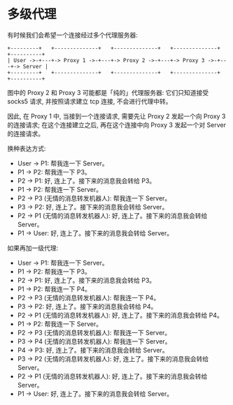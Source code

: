 # 多级代理

有时候我们会希望一个连接经过多个代理服务器:

```
+---------+   +--------------+   +--------------+   +--------------+   +----------+
| User ->-+---+-> Proxy 1 ->-+---+-> Proxy 2 ->-+---+-> Proxy 3 ->-+---+-> Server |
+---------+   +--------------+   +--------------+   +--------------+   +----------+
```

图中的 Proxy 2 和 Proxy 3 可能都是「纯的」代理服务器: 它们只知道接受 socks5 请求, 并按照请求建立 tcp 连接, 不会进行代理中转。

因此, 在 Proxy 1 中, 当接到一个连接请求, 需要先让 Proxy 2 发起一个向 Proxy 3 的连接请求; 在这个连接建立之后, 再在这个连接中向 Proxy 3 发起一个对 Server 的连接请求。

换种表达方式:

- User → P1: 帮我连一下 Server。
- P1 → P2: 帮我连一下 P3。
- P2 → P1: 好, 连上了。接下来的消息我会转给 P3。
- P1 → P2: 帮我连一下 Server。
- P2 → P3 (无情的消息转发机器人): 帮我连一下 Server。
- P3 → P2: 好, 连上了。接下来的消息我会转给 Server。
- P2 → P1 (无情的消息转发机器人): 好, 连上了。接下来的消息我会转给 Server。
- P1 → User: 好, 连上了。接下来的消息我会转给 Server。

如果再加一级代理:

- User → P1: 帮我连一下 Server。
- P1 → P2: 帮我连一下 P3。
- P2 → P1: 好, 连上了。接下来的消息我会转给 P3。
- P1 → P2: 帮我连一下 P4。
- P2 → P3 (无情的消息转发机器人): 帮我连一下 P4。
- P3 → P2: 好, 连上了。接下来的消息我会转给 P4。
- P2 → P1 (无情的消息转发机器人): 好, 连上了。接下来的消息我会转给 P4。
- P1 → P2: 帮我连一下 Server。
- P2 → P3 (无情的消息转发机器人): 帮我连一下 Server。
- P3 → P4 (无情的消息转发机器人): 帮我连一下 Server。
- P4 → P3: 好, 连上了。接下来的消息我会转给 Server。
- P3 → P2 (无情的消息转发机器人): 好, 连上了。接下来的消息我会转给 Server。
- P2 → P1 (无情的消息转发机器人): 好, 连上了。接下来的消息我会转给 Server。
- P1 → User: 好, 连上了。接下来的消息我会转给 Server。
